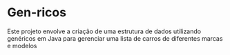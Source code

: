 # Gen-ricos
Este projeto envolve a criação de uma estrutura de dados utilizando genéricos em Java para gerenciar uma lista de carros de diferentes marcas e modelos
